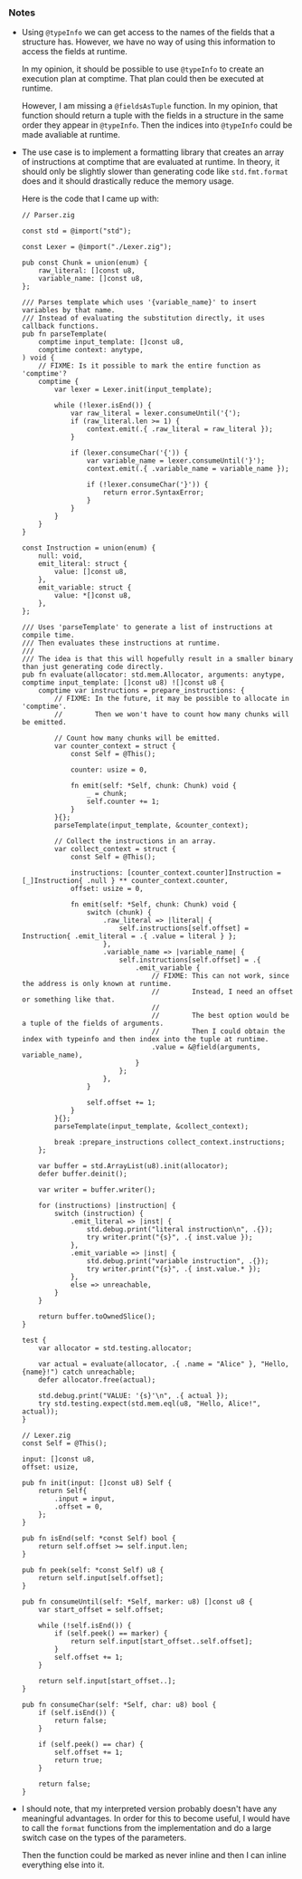 ### Notes

-   Using `@typeInfo` we can get access to the names of the fields that a structure has.
    However, we have no way of using this information to access the fields at runtime.

    In my opinion, it should be possible to use `@typeInfo` to create an execution plan at comptime.
    That plan could then be executed at runtime.

    However, I am missing a `@fieldsAsTuple` function.
    In my opinion, that function should return a tuple with the fields in a structure in the same order they appear in `@typeInfo`.
    Then the indices into `@typeInfo` could be made avaliable at runtime.

-   The use case is to implement a formatting library that creates an array of instructions at comptime that are evaluated at runtime.
    In theory, it should only be slightly slower than generating code like `std.fmt.format` does and it should drastically reduce the memory usage.

    Here is the code that I came up with:

    ```zig
    // Parser.zig

    const std = @import("std");

    const Lexer = @import("./Lexer.zig");

    pub const Chunk = union(enum) {
        raw_literal: []const u8,
        variable_name: []const u8,
    };

    /// Parses template which uses '{variable_name}' to insert variables by that name.
    /// Instead of evaluating the substitution directly, it uses callback functions.
    pub fn parseTemplate(
        comptime input_template: []const u8,
        comptime context: anytype,
    ) void {
        // FIXME: Is it possible to mark the entire function as 'comptime'?
        comptime {
            var lexer = Lexer.init(input_template);

            while (!lexer.isEnd()) {
                var raw_literal = lexer.consumeUntil('{');
                if (raw_literal.len >= 1) {
                    context.emit(.{ .raw_literal = raw_literal });
                }

                if (lexer.consumeChar('{')) {
                    var variable_name = lexer.consumeUntil('}');
                    context.emit(.{ .variable_name = variable_name });

                    if (!lexer.consumeChar('}')) {
                        return error.SyntaxError;
                    }
                }
            }
        }
    }

    const Instruction = union(enum) {
        null: void,
        emit_literal: struct {
            value: []const u8,
        },
        emit_variable: struct {
            value: *[]const u8,
        },
    };

    /// Uses 'parseTemplate' to generate a list of instructions at compile time.
    /// Then evaluates these instructions at runtime.
    ///
    /// The idea is that this will hopefully result in a smaller binary than just generating code directly.
    pub fn evaluate(allocator: std.mem.Allocator, arguments: anytype, comptime input_template: []const u8) ![]const u8 {
        comptime var instructions = prepare_instructions: {
            // FIXME: In the future, it may be possible to allocate in 'comptime'.
            //        Then we won't have to count how many chunks will be emitted.

            // Count how many chunks will be emitted.
            var counter_context = struct {
                const Self = @This();

                counter: usize = 0,

                fn emit(self: *Self, chunk: Chunk) void {
                    _ = chunk;
                    self.counter += 1;
                }
            }{};
            parseTemplate(input_template, &counter_context);

            // Collect the instructions in an array.
            var collect_context = struct {
                const Self = @This();

                instructions: [counter_context.counter]Instruction = [_]Instruction{ .null } ** counter_context.counter,
                offset: usize = 0,

                fn emit(self: *Self, chunk: Chunk) void {
                    switch (chunk) {
                        .raw_literal => |literal| {
                            self.instructions[self.offset] = Instruction{ .emit_literal = .{ .value = literal } };
                        },
                        .variable_name => |variable_name| {
                            self.instructions[self.offset] = .{
                                .emit_variable {
                                    // FIXME: This can not work, since the address is only known at runtime.
                                    //        Instead, I need an offset or something like that.
                                    //
                                    //        The best option would be a tuple of the fields of arguments.
                                    //        Then I could obtain the index with typeinfo and then index into the tuple at runtime.
                                    .value = &@field(arguments, variable_name),
                                }
                            };
                        },
                    }

                    self.offset += 1;
                }
            }{};
            parseTemplate(input_template, &collect_context);

            break :prepare_instructions collect_context.instructions;
        };

        var buffer = std.ArrayList(u8).init(allocator);
        defer buffer.deinit();

        var writer = buffer.writer();

        for (instructions) |instruction| {
            switch (instruction) {
                .emit_literal => |inst| {
                    std.debug.print("literal instruction\n", .{});
                    try writer.print("{s}", .{ inst.value });
                },
                .emit_variable => |inst| {
                    std.debug.print("variable instruction", .{});
                    try writer.print("{s}", .{ inst.value.* });
                },
                else => unreachable,
            }
        }

        return buffer.toOwnedSlice();
    }

    test {
        var allocator = std.testing.allocator;

        var actual = evaluate(allocator, .{ .name = "Alice" }, "Hello, {name}!") catch unreachable;
        defer allocator.free(actual);

        std.debug.print("VALUE: '{s}'\n", .{ actual });
        try std.testing.expect(std.mem.eql(u8, "Hello, Alice!", actual));
    }
    ```

    ```zig
    // Lexer.zig
    const Self = @This();

    input: []const u8,
    offset: usize,

    pub fn init(input: []const u8) Self {
        return Self{
            .input = input,
            .offset = 0,
        };
    }

    pub fn isEnd(self: *const Self) bool {
        return self.offset >= self.input.len;
    }

    pub fn peek(self: *const Self) u8 {
        return self.input[self.offset];
    }

    pub fn consumeUntil(self: *Self, marker: u8) []const u8 {
        var start_offset = self.offset;

        while (!self.isEnd()) {
            if (self.peek() == marker) {
                return self.input[start_offset..self.offset];
            }
            self.offset += 1;
        }

        return self.input[start_offset..];
    }

    pub fn consumeChar(self: *Self, char: u8) bool {
        if (self.isEnd()) {
            return false;
        }

        if (self.peek() == char) {
            self.offset += 1;
            return true;
        }

        return false;
    }
    ```

-   I should note, that my interpreted version probably doesn't have any meaningful advantages.
    In order for this to become useful, I would have to call the `format` functions from the implementation and do a large switch case
    on the types of the parameters.

    Then the function could be marked as never inline and then I can inline everything else into it.
